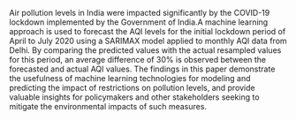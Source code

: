 Air pollution levels in India were impacted significantly by the COVID-19 lockdown implemented by the Government of India.A machine learning approach is used to forecast the AQI levels for the initial lockdown period of April to July 2020 using a SARIMAX model applied to monthly AQI data from Delhi. By comparing the predicted values with the actual resampled values for this period, an average difference of 30% is observed between the forecasted and actual AQI values. The findings in this paper demonstrate the usefulness of machine learning technologies for modeling and predicting the impact of restrictions on pollution levels, and provide valuable insights for policymakers and other stakeholders seeking to mitigate the environmental impacts of such measures.
